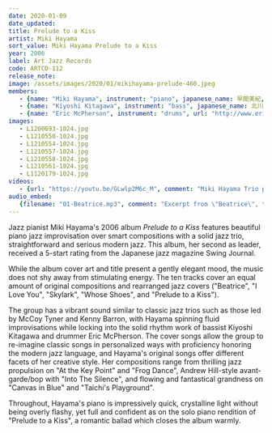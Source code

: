 ```yaml
---
date: 2020-01-09
date_updated: 
title: Prelude to a Kiss
artist: Miki Hayama
sort_value: Miki Hayama Prelude to a Kiss
year: 2006
label: Art Jazz Records
code: ARTCD-112
release_note: 
image: /assets/images/2020/01/mikihayama-prelude-460.jpeg
members:
   - {name: "Miki Hayama", instrument: "piano", japanese_name: 早間美紀, url: "http://www.mikihayama.com/"}
   - {name: "Kiyoshi Kitagawa", instrument: "bass", japanese_name: 北川潔, url: "https://en.wikipedia.org/wiki/Kiyoshi_Kitagawa"} 
   - {name: "Eric McPherson", instrument: "drums", url: "http://www.ericmcpherson.com/"}
images: 
   - L1200693-1024.jpg
   - L1210550-1024.jpg
   - L1210554-1024.jpg
   - L1210557-1024.jpg
   - L1210558-1024.jpg
   - L1210561-1024.jpg
   - L1120179-1024.jpg
videos: 
   - {url: "https://youtu.be/GLwlp2M6c_M", comment: "Miki Hayama Trio performing \"At the Key Point\", track two on this album"}
audio_embed:
   {filename: "01-Beatrice.mp3", comment: "Excerpt from \"Beatrice\", the first track on this album:"}
---
```


Jazz pianist Miki Hayama's 2006 album *Prelude to a Kiss* features beautiful piano jazz improvisation over smart compositions with a solid jazz trio, straightforward and serious modern jazz. This album, her second as leader, received a 5-start rating from the Japanese jazz magazine Swing Journal.

While the album cover art and title present a gently elegant mood, the music does not shy away from stimulating energy. The ten tracks cover an equal amount of original compositions and rearranged jazz covers ("Beatrice", "I Love You", "Skylark", "Whose Shoes", and "Prelude to a Kiss").

The group has a vibrant sound similar to classic jazz trios such as those led by McCoy Tyner and Kenny Barron, with Hayama spinning fluid improvisations while locking into the solid rhythm work of bassist Kiyoshi Kitagawa and drummer Eric McPherson. The cover songs allow the group to re-imagine classic songs in personalized ways with proficiency honoring the modern jazz language, and Hayama's original songs offer different facets of her creative style. Her compositions range from thrilling jazz propulsion on "At the Key Point" and "Frog Dance", Andrew Hill-style avant-garde/bop with "Into The Silence", and flowing and fantastical grandness on "Canvas in Blue" and "Taichi's Playground".

Throughout, Hayama's piano is impressively quick, crystalline light without being overly flashy, yet full and confident as on the solo piano rendition of "Prelude to a Kiss", a romantic ballad which closes the album warmly.
